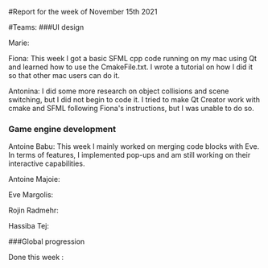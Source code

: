 #Report for the week of November 15th 2021


#Teams:
###UI design



Marie: 



Fiona: This week I got a basic SFML cpp code running on my mac using Qt and learned how to use the CmakeFile.txt. I wrote a tutorial on how I did it so that other mac users can do it.



Antonina: I did some more research on object collisions and scene switching, but I did not begin to code it. I tried to make Qt Creator work with cmake and SFML following Fiona's instructions, but I was unable to do so. 


### Game engine development


Antoine Babu: This week I mainly worked on merging code blocks with Eve. In terms of features, I implemented pop-ups and am still working on their interactive capabilities.


Antoine Majoie:



Eve Margolis:



Rojin Radmehr:




Hassiba Tej: 



###Global progression



Done this week :
